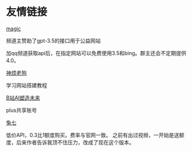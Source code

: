 # 友情链接

[magic](https://www.ninomae.top/)

频道主赞助了gpt-3.5的接口用于公益网站

加qq频道获取api后，在指定网站可以免费使用3.5和bing。群主还会不定期提供4.0。

[神烦老狗](https://laogou717.com)

学习网站搭建教程

[B站AI塑造未来](https://b23.tv/exVZB2u)

plus共享账号

[兔七](https://api.兔七.com/)

低价API，0.3比1额度购买。费率与官网一致。 之前有出过视频，一开始是送额度，后来作者告诉我顶不住压力，改成了现在这个版本。
